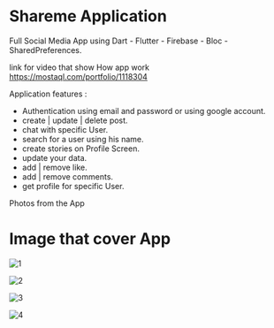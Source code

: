 # Shareme Application
Full Social Media App using Dart - Flutter - Firebase - Bloc - SharedPreferences.

link for video that show How app work https://mostaql.com/portfolio/1118304

Application features :
- Authentication using email and password or using google account.
- create | update | delete post.
- chat with specific User.
- search for a user using his name. 
- create stories on Profile Screen.
- update your data.
- add | remove like.
- add | remove comments.
- get profile for specific User. 

Photos from the App

# Image that cover App


![1](https://user-images.githubusercontent.com/101535118/197813362-6fb6e54f-72da-491b-bd3a-cb9ff558cf1b.jpeg)

![2](https://user-images.githubusercontent.com/101535118/197813372-f6b1a2a1-a368-4ac2-b90a-ed5fcf2cb975.jpeg)

![3](https://user-images.githubusercontent.com/101535118/197813386-cf28ec29-cba0-4570-b364-77e3181f8038.jpeg)

![4](https://user-images.githubusercontent.com/101535118/197813396-04338e66-3b5c-4fa6-b9ed-dcf1a3e698f4.jpeg)
